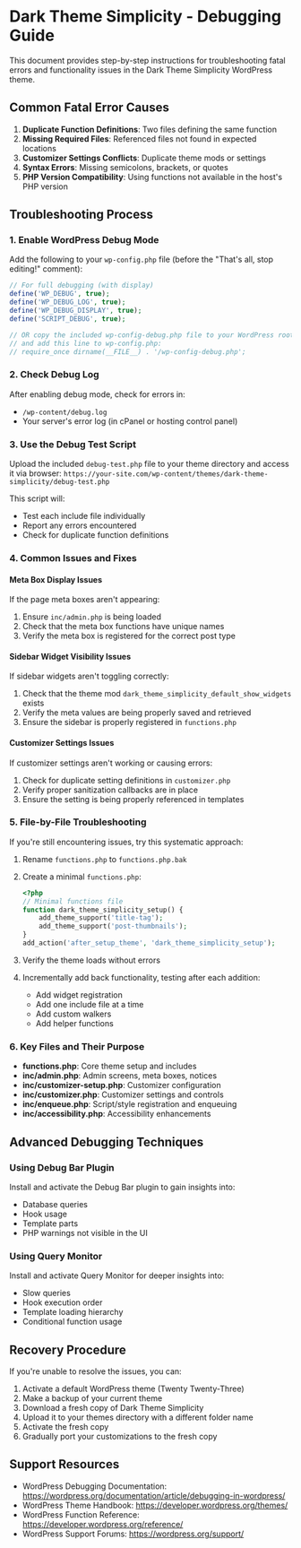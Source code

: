 # Dark Theme Simplicity - Debugging Guide

This document provides step-by-step instructions for troubleshooting fatal errors and functionality issues in the Dark Theme Simplicity WordPress theme.

## Common Fatal Error Causes

1. **Duplicate Function Definitions**: Two files defining the same function
2. **Missing Required Files**: Referenced files not found in expected locations
3. **Customizer Settings Conflicts**: Duplicate theme mods or settings
4. **Syntax Errors**: Missing semicolons, brackets, or quotes
5. **PHP Version Compatibility**: Using functions not available in the host's PHP version

## Troubleshooting Process

### 1. Enable WordPress Debug Mode

Add the following to your `wp-config.php` file (before the "That's all, stop editing!" comment):

```php
// For full debugging (with display)
define('WP_DEBUG', true);
define('WP_DEBUG_LOG', true);
define('WP_DEBUG_DISPLAY', true);
define('SCRIPT_DEBUG', true);

// OR copy the included wp-config-debug.php file to your WordPress root
// and add this line to wp-config.php:
// require_once dirname(__FILE__) . '/wp-config-debug.php';
```

### 2. Check Debug Log

After enabling debug mode, check for errors in:
- `/wp-content/debug.log`
- Your server's error log (in cPanel or hosting control panel)

### 3. Use the Debug Test Script

Upload the included `debug-test.php` file to your theme directory and access it via browser:
`https://your-site.com/wp-content/themes/dark-theme-simplicity/debug-test.php`

This script will:
- Test each include file individually
- Report any errors encountered
- Check for duplicate function definitions

### 4. Common Issues and Fixes

#### Meta Box Display Issues

If the page meta boxes aren't appearing:
1. Ensure `inc/admin.php` is being loaded
2. Check that the meta box functions have unique names
3. Verify the meta box is registered for the correct post type

#### Sidebar Widget Visibility Issues

If sidebar widgets aren't toggling correctly:
1. Check that the theme mod `dark_theme_simplicity_default_show_widgets` exists
2. Verify the meta values are being properly saved and retrieved
3. Ensure the sidebar is properly registered in `functions.php`

#### Customizer Settings Issues

If customizer settings aren't working or causing errors:
1. Check for duplicate setting definitions in `customizer.php`
2. Verify proper sanitization callbacks are in place
3. Ensure the setting is being properly referenced in templates

### 5. File-by-File Troubleshooting

If you're still encountering issues, try this systematic approach:

1. Rename `functions.php` to `functions.php.bak`
2. Create a minimal `functions.php`:
   ```php
   <?php
   // Minimal functions file
   function dark_theme_simplicity_setup() {
       add_theme_support('title-tag');
       add_theme_support('post-thumbnails');
   }
   add_action('after_setup_theme', 'dark_theme_simplicity_setup');
   ```

3. Verify the theme loads without errors
4. Incrementally add back functionality, testing after each addition:
   - Add widget registration
   - Add one include file at a time
   - Add custom walkers
   - Add helper functions

### 6. Key Files and Their Purpose

- **functions.php**: Core theme setup and includes
- **inc/admin.php**: Admin screens, meta boxes, notices
- **inc/customizer-setup.php**: Customizer configuration
- **inc/customizer.php**: Customizer settings and controls
- **inc/enqueue.php**: Script/style registration and enqueuing
- **inc/accessibility.php**: Accessibility enhancements

## Advanced Debugging Techniques

### Using Debug Bar Plugin

Install and activate the Debug Bar plugin to gain insights into:
- Database queries
- Hook usage
- Template parts
- PHP warnings not visible in the UI

### Using Query Monitor

Install and activate Query Monitor for deeper insights into:
- Slow queries
- Hook execution order
- Template loading hierarchy
- Conditional function usage

## Recovery Procedure

If you're unable to resolve the issues, you can:

1. Activate a default WordPress theme (Twenty Twenty-Three)
2. Make a backup of your current theme
3. Download a fresh copy of Dark Theme Simplicity
4. Upload it to your themes directory with a different folder name
5. Activate the fresh copy
6. Gradually port your customizations to the fresh copy

## Support Resources

- WordPress Debugging Documentation: https://wordpress.org/documentation/article/debugging-in-wordpress/
- WordPress Theme Handbook: https://developer.wordpress.org/themes/
- WordPress Function Reference: https://developer.wordpress.org/reference/
- WordPress Support Forums: https://wordpress.org/support/ 
